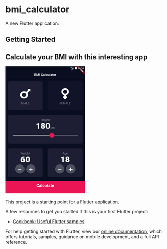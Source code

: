 # bmi_calculator

A new Flutter application.

## Getting Started
 <h2> Calculate your BMI with this interesting app </h2>
 
 <img src="screen.png" width="250" height="400"/>
 
This project is a starting point for a Flutter application.

A few resources to get you started if this is your first Flutter project:


- [Cookbook: Useful Flutter samples](https://flutter.dev/docs/cookbook)

For help getting started with Flutter, view our
[online documentation](https://flutter.dev/docs), which offers tutorials,
samples, guidance on mobile development, and a full API reference.
